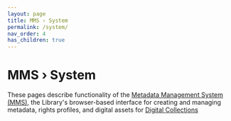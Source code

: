 ```yaml
---
layout: page
title: MMS › System
permalink: /system/
nav_order: 4
has_children: true
---
```


# MMS › System

These pages describe functionality of the [Metadata Management System (MMS)](https://metadata.nypl.org/), the Library's browser-based interface for creating and managing metadata, rights profiles, and digital assets for [Digital Collections](/metadata-documentation/dc/)